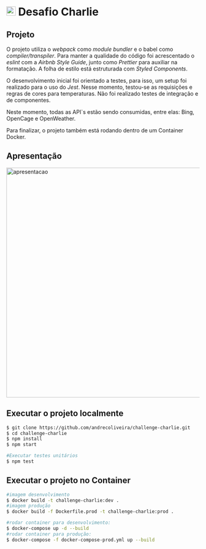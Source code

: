 # <img src="https://avatars1.githubusercontent.com/u/7063040?v=4&s=200.jpg" alt="HU" width="24" /> Desafio Charlie

## Projeto

O projeto utiliza o *webpack* como *module bundler* e o babel como *compiler/transpiler*. Para manter a qualidade do código foi acrescentado o *eslint* com a *Airbnb Style Guide*, junto como *Prettier* para auxiliar na formatação. A folha de estilo está estruturada com *Styled Components*.

 O desenvolvimento inicial foi orientado a testes, para isso, um setup foi realizado para o uso do *Jest*. Nesse momento, testou-se as requisições e regras de cores para temperaturas. Não foi realizado testes de integração e de componentes. 
 
 Neste momento, todas as API`s estão sendo consumidas, entre elas: Bing, OpenCage e OpenWeather.
 
 Para finalizar, o projeto também está rodando dentro de um Container Docker.

## Apresentação

  <img alt="apresentacao" title="Challenge Charlie" src="https://github.com/andrecoliveira/challenge-charlie/blob/master/src/assets/icons/interface.gif" width="600px">
  
## Executar o projeto localmente
```bash
$ git clone https://github.com/andrecoliveira/challenge-charlie.git
$ cd challenge-charlie
$ npm install
$ npm start

#Executar testes unitários
$ npm test
```

## Executar o projeto no Container 
```bash
#imagem desenvolvimento
$ docker build -t challenge-charlie:dev .
#imagem produção
$ docker build -f Dockerfile.prod -t challenge-charlie:prod .

#rodar container para desenvolvimento:
$ docker-compose up -d --build
#rodar container para produção:
$ docker-compose -f docker-compose-prod.yml up --build  
```


